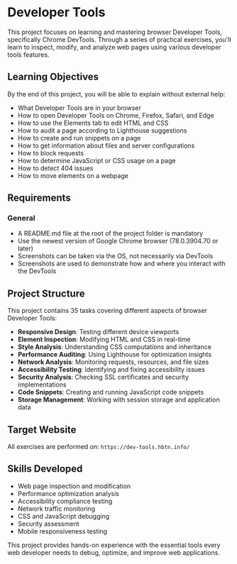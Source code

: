 # Developer Tools

This project focuses on learning and mastering browser Developer Tools, specifically Chrome DevTools. Through a series of practical exercises, you'll learn to inspect, modify, and analyze web pages using various developer tools features.

## Learning Objectives

By the end of this project, you will be able to explain without external help:

- What Developer Tools are in your browser
- How to open Developer Tools on Chrome, Firefox, Safari, and Edge
- How to use the Elements tab to edit HTML and CSS
- How to audit a page according to Lighthouse suggestions
- How to create and run snippets on a page
- How to get information about files and server configurations
- How to block requests
- How to determine JavaScript or CSS usage on a page
- How to detect 404 issues
- How to move elements on a webpage

## Requirements

### General
- A README.md file at the root of the project folder is mandatory
- Use the newest version of Google Chrome browser (78.0.3904.70 or later)
- Screenshots can be taken via the OS, not necessarily via DevTools
- Screenshots are used to demonstrate how and where you interact with the DevTools

## Project Structure

This project contains 35 tasks covering different aspects of browser Developer Tools:

- **Responsive Design**: Testing different device viewports
- **Element Inspection**: Modifying HTML and CSS in real-time
- **Style Analysis**: Understanding CSS computations and inheritance
- **Performance Auditing**: Using Lighthouse for optimization insights
- **Network Analysis**: Monitoring requests, resources, and file sizes
- **Accessibility Testing**: Identifying and fixing accessibility issues
- **Security Analysis**: Checking SSL certificates and security implementations
- **Code Snippets**: Creating and running JavaScript code snippets
- **Storage Management**: Working with session storage and application data

## Target Website

All exercises are performed on: `https://dev-tools.hbtn.info/`

## Skills Developed

- Web page inspection and modification
- Performance optimization analysis
- Accessibility compliance testing
- Network traffic monitoring
- CSS and JavaScript debugging
- Security assessment
- Mobile responsiveness testing

This project provides hands-on experience with the essential tools every web developer needs to debug, optimize, and improve web applications.
